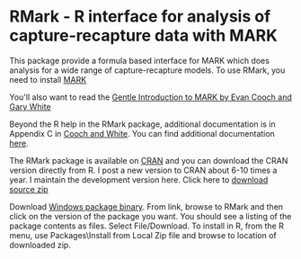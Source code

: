 RMark - R interface for analysis of capture-recapture data with MARK
====================================================================

This package provide a formula based interface for MARK which does analysis
for a wide range of capture-recapture models. To use RMark, you need to install
[MARK](http://www.phidot.org/software/mark/)

You'll also want to read the [Gentle Introduction to MARK by Evan Cooch and Gary White](http://www.phidot.org/software/mark/docs/book/)

Beyond the R help in the RMark package, additional documentation is in
Appendix C in [Cooch and White](http://www.phidot.org/software/mark/docs/book/). You can
find additional documentation [here](http://www.phidot.org/software/mark/rmark/RMarkDocumentation.zip).

The RMark package is available on [CRAN](http://cran.r-project.org/web/packages/RMark/index.html) and you can download the 
CRAN version directly from R. I post a new version to CRAN about 6-10 times a year. I maintain the development version 
here. Click here to [download source zip](https://github.com/jlaake/mrds/archive/master.zip)

Download [Windows package binary](https://docs.google.com/folder/d/0B77g1ScdUwVeOVJNUVVGS0YtWE0/edit). From link, browse to RMark and then click on
the version of the package you want. You should see a listing of the package contents as files.  Select File/Download. 
To install in R, from the R menu, use Packages\Install from Local Zip file and browse to location of downloaded zip. 

